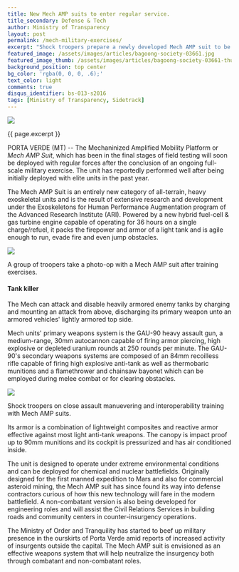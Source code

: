 ```yaml
---
title: New Mech AMP suits to enter regular service.
title_secondary: Defense & Tech
author: Ministry of Transparency
layout: post
permalink: /mech-military-exercises/
excerpt: "Shock troopers prepare a newly developed Mech AMP suit to be deployed in a mock counter-insurgency operation. The Ministry of Order and Tranquility has been conducting regular live-fire exercises in light of intelligence reports of a rising insurgency in the mountains to the north and to the east of the capital, Porta Verde. (MT)"
featured_image: /assets/images/articles/bagoong-society-03661.jpg
featured_image_thumb: /assets/images/articles/bagoong-society-03661-thumb.jpg
background_position: top center
bg_color: 'rgba(0, 0, 0, .6);'
text_color: light
comments: true
disqus_identifier: bs-013-s2016
tags: [Ministry of Transparency, Sidetrack]
---
```


<img src="{{ site.baseurl }}/assets/images/articles/bagoong-society-03661.jpg">
<p class="caption">{{ page.excerpt }}</p>

PORTA VERDE (MT) -- The Mechaninized Amplified Mobility Platform or _Mech AMP Suit_, which has been in the final stages of field testing will soon be deployed with regular forces after the conclusion of an ongoing full-scale military exercise. The unit has reportedly performed well after being initially deployed with elite units in the past year.

The Mech AMP Suit is an entirely new category of all-terrain, heavy exoskeletal units and is the result of extensive research and development under the Exoskeletons for Human Performance Augmentation program of the Advanced Research Institute (ARI). Powered by a new hybrid fuel-cell & gas turbine engine capable of operating for 36 hours on a single charge/refuel, it packs the firepower and armor of a light tank and is agile enough to run, evade fire and even jump obstacles.

<img src="{{ site.baseurl }}/assets/images/articles/bagoong-society-03538.jpg">
<p class="caption">A group of troopers take a photo-op with a Mech AMP suit after training exercises.</p>

<h4>Tank killer</h4> 

The Mech can attack and disable heavily armored enemy tanks by charging and mounting an attack from above, discharging its primary weapon unto an armored vehicles' lightly armored top side.

Mech units' primary weapons system is the GAU-90 heavy assault gun, a medium-range, 30mm autocannon capable of firing armor piercing, high explosive or depleted uranium rounds at 250 rounds per minute. The GAU-90's secondary weapons systems are composed of an 84mm recoilless rifle capable of firing high explosive anti-tank as well as thermobaric munitions and a flamethrower and chainsaw bayonet which can be employed during melee combat or for clearing obstacles.

<img src="{{ site.baseurl }}/assets/images/articles/bagoong-society-03673.jpg">
<p class="caption">Shock troopers on close assault manuevering and interoperability training with Mech AMP suits.</p>

Its armor is a combination of lightweight composites and reactive armor effective against most light anti-tank weapons. The canopy is impact proof up to 90mm munitions and its cockpit is pressurized and has air conditioned inside.

The unit is designed to operate under extreme environmental conditions and can be deployed for chemical and nuclear battlefields. Originally designed for the first manned expedition to Mars and also for commercial asteroid mining, the Mech AMP suit has since found its way into defense contractors curious of how this new technology will fare in the modern battlefield. A non-combatant version is also being developed for engineering roles and will assist the Civil Relations Services in building roads and community centers in counter-insurgency operations.

The Ministry of Order and Tranquility has started to beef up military presence in the ourskirts of Porta Verde amid reports of increased activity of insurgents outside the capital. The Mech AMP suit is envisioned as an effective weapons system that will help neutralize the insurgency both through combatant and non-combatant roles.

